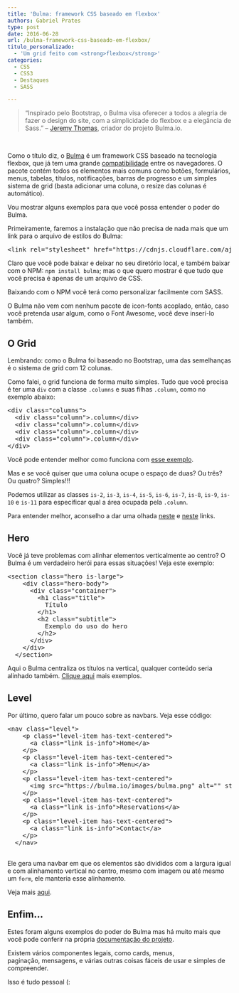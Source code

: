 ```yaml
---
title: 'Bulma: framework CSS baseado em flexbox'
authors: Gabriel Prates
type: post
date: 2016-06-28
url: /bulma-framework-css-baseado-em-flexbox/
titulo_personalizado:
  - 'Um grid feito com <strong>flexbox</strong>'
categories:
  - CSS
  - CSS3
  - Destaques
  - SASS

---
```

> &#8220;Inspirado pelo Bootstrap, o Bulma visa oferecer a todos a alegria de fazer o design do site, com a simplicidade do flexbox e a elegância de Sass.&#8221; &#8211; [Jeremy Thomas][1], criador do projeto Bulma.io.

&nbsp;

Como o título diz, o [Bulma][2] é um framework CSS baseado na tecnologia flexbox, que já tem uma grande [compatibilidade][3] entre os navegadores. O pacote contém todos os elementos mais comuns como botões, formulários, menus, tabelas, títulos, notificações, barras de progresso e um simples sistema de grid (basta adicionar uma coluna, o resize das colunas é automático).

Vou mostrar alguns exemplos para que você possa entender o poder do Bulma.

Primeiramente, faremos a instalação que não precisa de nada mais que um link para o arquivo de estilos do Bulma:

<pre class="lang-html">&lt;link rel="stylesheet" href="https://cdnjs.cloudflare.com/ajax/libs/bulma/0.0.26/css/bulma.css"&gt;
</pre>

Claro que você pode baixar e deixar no seu diretório local, e também baixar com o NPM: `npm install bulma`; mas o que quero mostrar é que tudo que você precisa é apenas de um arquivo de CSS.

Baixando com o NPM você terá como personalizar facilmente com SASS.

O Bulma não vem com nenhum pacote de icon-fonts acoplado, então, caso você pretenda usar algum, como o Font Awesome, você deve inserí-lo também.

## O Grid

Lembrando: como o Bulma foi baseado no Bootstrap, uma das semelhanças é o sistema de grid com 12 colunas.

Como falei, o grid funciona de forma muito simples. Tudo que você precisa é ter uma `div` com a classe `.columns` e suas filhas `.column`, como no exemplo abaixo:

<pre class="lang-html">&lt;div class="columns"&gt;
  &lt;div class="column"&gt;.column&lt;/div&gt;
  &lt;div class="column"&gt;.column&lt;/div&gt;
  &lt;div class="column"&gt;.column&lt;/div&gt;
  &lt;div class="column"&gt;.column&lt;/div&gt;
&lt;/div&gt;
</pre>

Você pode entender melhor como funciona com [esse exemplo][4].

Mas e se você quiser que uma coluna ocupe o espaço de duas? Ou três? Ou quatro? Simples!!!

Podemos utilizar as classes `is-2`, `is-3`, `is-4`, `is-5`, `is-6`, `is-7`, `is-8`, `is-9`, `is-10` e `is-11` para especificar qual a área ocupada pela `.column`.

Para entender melhor, aconselho a dar uma olhada [neste][5] e [neste][6] links.

## Hero

Você já teve problemas com alinhar elementos verticalmente ao centro? O Bulma é um verdadeiro herói para essas situações! Veja este exemplo:

<pre class="lang-html">&lt;section class="hero is-large"&gt;
    &lt;div class="hero-body"&gt;
      &lt;div class="container"&gt;
        &lt;h1 class="title"&gt;
          Título
        &lt;/h1&gt;
        &lt;h2 class="subtitle"&gt;
          Exemplo do uso do hero
        &lt;/h2&gt;
      &lt;/div&gt;
    &lt;/div&gt;
  &lt;/section&gt;
</pre>

Aqui o Bulma centraliza os títulos na vertical, qualquer conteúdo seria alinhado também. [Clique aqui][7] mais exemplos.

## Level

Por último, quero falar um pouco sobre as navbars. Veja esse código:

<pre class="lang-html">&lt;nav class="level"&gt;
    &lt;p class="level-item has-text-centered"&gt;
      &lt;a class="link is-info"&gt;Home&lt;/a&gt;
    &lt;/p&gt;
    &lt;p class="level-item has-text-centered"&gt;
      &lt;a class="link is-info"&gt;Menu&lt;/a&gt;
    &lt;/p&gt;
    &lt;p class="level-item has-text-centered"&gt;
      &lt;img src="https://bulma.io/images/bulma.png" alt="" style="height: 33px;"&gt;
    &lt;/p&gt;
    &lt;p class="level-item has-text-centered"&gt;
      &lt;a class="link is-info"&gt;Reservations&lt;/a&gt;
    &lt;/p&gt;
    &lt;p class="level-item has-text-centered"&gt;
      &lt;a class="link is-info"&gt;Contact&lt;/a&gt;
    &lt;/p&gt;
  &lt;/nav&gt;

</pre>

Ele gera uma navbar em que os elementos são divididos com a largura igual e com alinhamento vertical no centro, mesmo com imagem ou até mesmo um `form`, ele manteria esse alinhamento.

Veja mais [aqui][8].

## Enfim&#8230;

Estes foram alguns exemplos do poder do Bulma mas há muito mais que você pode conferir na própria [documentação do projeto][9].

Existem vários componentes legais, como cards, menus, paginação, mensagens, e várias outras coisas fáceis de usar e simples de compreender.

Isso é tudo pessoal (:

 [1]: https://jgthms.com/
 [2]: https://bulma.io/
 [3]: https://caniuse.com/#search=flexbox
 [4]: https://codepen.io/gabsprates/full/PNVJrP/
 [5]: https://bulma.io/documentation/grid/columns/
 [6]: https://bulma.io/documentation/grid/tiles/
 [7]: https://bulma.io/documentation/layout/hero/
 [8]: https://bulma.io/documentation/components/level/
 [9]: https://bulma.io/documentation/overview/start/